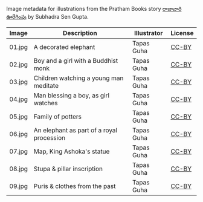 Image metadata for illustrations from the Pratham Books story [రాజావారి ఊరేగింపు](https://storyweaver.org.in/stories/1012-rajavari-ooregimpu) by Subhadra Sen Gupta.

Image | Description | Illustrator | License
----- | ----------- | ----------- | -------
01.jpg | A decorated elephant | Tapas Guha | [CC-BY](https://creativecommons.org/licenses/by/4.0/)
02.jpg | Boy and a girl with a Buddhist monk | Tapas Guha | [CC-BY](https://creativecommons.org/licenses/by/4.0/)
03.jpg | Children watching a young man meditate | Tapas Guha | [CC-BY](https://creativecommons.org/licenses/by/4.0/)
04.jpg | Man blessing a boy, as girl watches | Tapas Guha | [CC-BY](https://creativecommons.org/licenses/by/4.0/)
05.jpg | Family of potters | Tapas Guha | [CC-BY](https://creativecommons.org/licenses/by/4.0/)
06.jpg | An elephant as part of a royal procession | Tapas Guha | [CC-BY](https://creativecommons.org/licenses/by/4.0/)
07.jpg | Map, King Ashoka's statue | Tapas Guha | [CC-BY](https://creativecommons.org/licenses/by/4.0/)
08.jpg | Stupa & pillar inscription | Tapas Guha | [CC-BY](https://creativecommons.org/licenses/by/4.0/)
09.jpg | Puris & clothes from the past | Tapas Guha | [CC-BY](https://creativecommons.org/licenses/by/4.0/)
